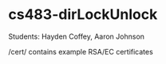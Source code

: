 # cs483-dirLockUnlock
Students: Hayden Coffey, Aaron Johnson

/cert/ contains example RSA/EC certificates
